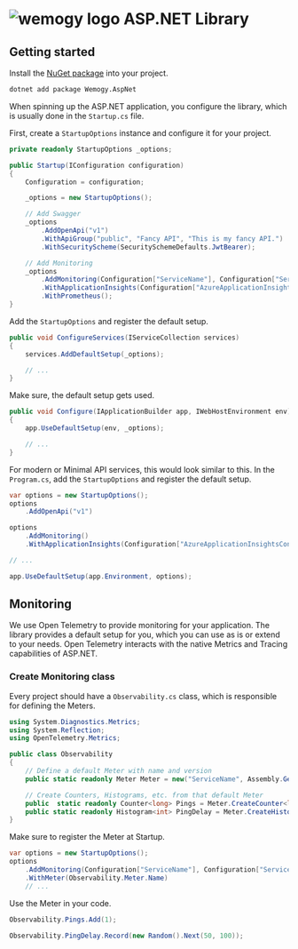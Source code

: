 # ![wemogy logo](https://wemogyimages.blob.core.windows.net/logos/wemogy-github-tiny.png) ASP.NET Library

## Getting started

Install the [NuGet package](https://www.nuget.org/packages/Wemogy.AspNet) into your project.

```bash
dotnet add package Wemogy.AspNet
```

When spinning up the ASP.NET application, you configure the library, which is usually done in the `Startup.cs` file.

First, create a `StartupOptions` instance and configure it for your project.

```csharp
private readonly StartupOptions _options;

public Startup(IConfiguration configuration)
{
    Configuration = configuration;

    _options = new StartupOptions();

    // Add Swagger
    _options
        .AddOpenApi("v1")
        .WithApiGroup("public", "Fancy API", "This is my fancy API.")
        .WithSecurityScheme(SecuritySchemeDefaults.JwtBearer);

    // Add Monitoring
    _options
        .AddMonitoring(Configuration["ServiceName"], Configuration["ServiceVersion"])
        .WithApplicationInsights(Configuration["AzureApplicationInsightsConnectionString"])
        .WithPrometheus();
}
```

Add the `StartupOptions` and register the default setup.

```csharp
public void ConfigureServices(IServiceCollection services)
{
    services.AddDefaultSetup(_options);

    // ...
}
```

Make sure, the default setup gets used.

```csharp
public void Configure(IApplicationBuilder app, IWebHostEnvironment env)
{
    app.UseDefaultSetup(env, _options);

    // ...
}
```

For modern or Minimal API services, this would look similar to this. In the `Program.cs`, add the `StartupOptions` and register the default setup.

```csharp
var options = new StartupOptions();
options
    .AddOpenApi("v1")

options
    .AddMonitoring()
    .WithApplicationInsights(Configuration["AzureApplicationInsightsConnectionString"])

// ...

app.UseDefaultSetup(app.Environment, options);
```

## Monitoring

We use Open Telemetry to provide monitoring for your application. The library provides a default setup for you, which you can use as is or extend to your needs. Open Telemetry interacts with the native Metrics and Tracing capabilities of ASP.NET.

### Create Monitoring class

Every project should have a `Observability.cs` class, which is responsible for defining the Meters.

```csharp
using System.Diagnostics.Metrics;
using System.Reflection;
using OpenTelemetry.Metrics;

public class Observability
{
    // Define a default Meter with name and version
    public static readonly Meter Meter = new("ServiceName", Assembly.GetExecutingAssembly().GetName().Version?.ToString() ?? "0.0.0");

    // Create Counters, Histograms, etc. from that default Meter
    public  static readonly Counter<long> Pings = Meter.CreateCounter<long>("service_countername", description: "Total number of pings");
    public static readonly Histogram<int> PingDelay = Meter.CreateHistogram<int>("service_histgramname", "ms", "Think time in ms for a ping");
}
```

Make sure to register the Meter at Startup.

```csharp
var options = new StartupOptions();
options
    .AddMonitoring(Configuration["ServiceName"], Configuration["ServiceVersion"])
    .WithMeter(Observability.Meter.Name)
    // ...
```

Use the Meter in your code.

```csharp
Observability.Pings.Add(1);

Observability.PingDelay.Record(new Random().Next(50, 100));
```
